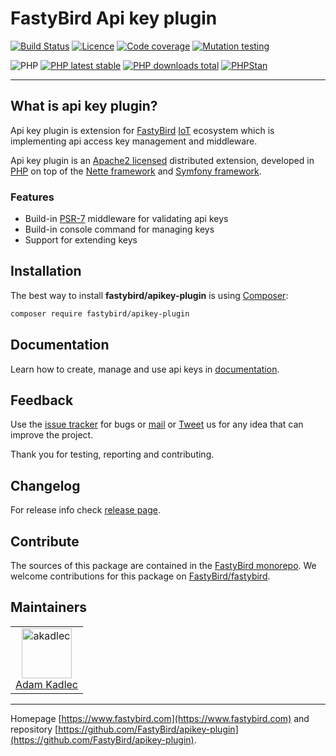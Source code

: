 # FastyBird Api key plugin

[![Build Status](https://badgen.net/github/checks/FastyBird/apikey-plugin/main?cache=300&style=flat-square)](https://github.com/FastyBird/apikey-plugin/actions)
[![Licence](https://badgen.net/github/license/FastyBird/apikey-plugin?cache=300&style=flat-square)](https://github.com/FastyBird/apikey-plugin/blob/main/LICENSE.md)
[![Code coverage](https://badgen.net/coveralls/c/github/FastyBird/apikey-plugin?cache=300&style=flat-square)](https://coveralls.io/r/FastyBird/apikey-plugin)
[![Mutation testing](https://img.shields.io/endpoint?style=flat-square&url=https%3A%2F%2Fbadge-api.stryker-mutator.io%2Fgithub.com%2FFastyBird%2Fapikey-plugin%2Fmain)](https://dashboard.stryker-mutator.io/reports/github.com/FastyBird/apikey-plugin/main)

![PHP](https://badgen.net/packagist/php/FastyBird/apikey-plugin?cache=300&style=flat-square)
[![PHP latest stable](https://badgen.net/packagist/v/FastyBird/apikey-plugin/latest?cache=300&style=flat-square)](https://packagist.org/packages/FastyBird/apikey-plugin)
[![PHP downloads total](https://badgen.net/packagist/dt/FastyBird/apikey-plugin?cache=300&style=flat-square)](https://packagist.org/packages/FastyBird/apikey-plugin)
[![PHPStan](https://img.shields.io/badge/phpstan-enabled-brightgreen.svg?style=flat-square)](https://github.com/phpstan/phpstan)

***

## What is api key plugin?

Api key plugin is extension for [FastyBird](https://www.fastybird.com) [IoT](https://en.wikipedia.org/wiki/Internet_of_things) ecosystem
which is implementing api access key management and middleware.

Api key plugin is an [Apache2 licensed](http://www.apache.org/licenses/LICENSE-2.0) distributed extension, developed
in [PHP](https://www.php.net) on top of the [Nette framework](https://nette.org) and [Symfony framework](https://symfony.com).

### Features

- Build-in [PSR-7](http://www.php-fig.org/psr/psr-7/) middleware for validating api keys
- Build-in console command for managing keys
- Support for extending keys

## Installation

The best way to install **fastybird/apikey-plugin** is using [Composer](http://getcomposer.org/):

```sh
composer require fastybird/apikey-plugin
```

## Documentation

Learn how to create, manage and use api keys
in [documentation](https://github.com/FastyBird/apikey-plugin/blob/main/.docs/en/index.md).

## Feedback

Use the [issue tracker](https://github.com/FastyBird/fastybird/issues) for bugs
or [mail](mailto:code@fastybird.com) or [Tweet](https://twitter.com/fastybird) us for any idea that can improve the
project.

Thank you for testing, reporting and contributing.

## Changelog

For release info check [release page](https://github.com/FastyBird/fastybird/releases).

## Contribute

The sources of this package are contained in the [FastyBird monorepo](https://github.com/FastyBird/fastybird). We welcome contributions for this package on [FastyBird/fastybird](https://github.com/FastyBird/).

## Maintainers

<table>
	<tbody>
		<tr>
			<td align="center">
				<a href="https://github.com/akadlec">
					<img alt="akadlec" width="80" height="80" src="https://avatars3.githubusercontent.com/u/1866672?s=460&amp;v=4" />
				</a>
				<br>
				<a href="https://github.com/akadlec">Adam Kadlec</a>
			</td>
		</tr>
	</tbody>
</table>

***
Homepage [https://www.fastybird.com](https://www.fastybird.com) and
repository [https://github.com/FastyBird/apikey-plugin](https://github.com/FastyBird/apikey-plugin).
